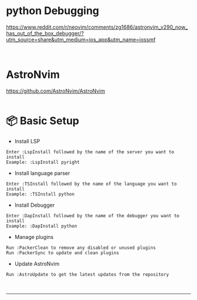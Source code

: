 # python Debugging


https://www.reddit.com/r/neovim/comments/zg1686/astronvim_v290_now_has_out_of_the_box_debugger/?utm_source=share&utm_medium=ios_app&utm_name=iossmf

<br>

# AstroNvim

https://github.com/AstroNvim/AstroNvim

```

```

# 📦 Basic Setup

- Install LSP
```
Enter :LspInstall followed by the name of the server you want to install
Example: :LspInstall pyright
```

- Install language parser
```
Enter :TSInstall followed by the name of the language you want to install
Example: :TSInstall python
```

- Install Debugger
```
Enter :DapInstall followed by the name of the debugger you want to install
Example: :DapInstall python
```

- Manage plugins
```
Run :PackerClean to remove any disabled or unused plugins
Run :PackerSync to update and clean plugins
```

- Update AstroNvim
```
Run :AstroUpdate to get the latest updates from the repository
```

<br>

<hr>

